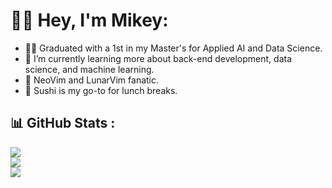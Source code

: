 # 👋🏽 Hey, I'm Mikey:

- 🧑‍🎓 Graduated with a 1st in my Master's for Applied AI and Data Science.
- 🌱 I’m currently learning more about back-end development, data science, and machine learning.
- 💖 NeoVim and LunarVim fanatic.
- 🍣 Sushi is my go-to for lunch breaks.

## 📊 GitHub Stats :
![](https://github-readme-streak-stats.herokuapp.com/?user=MikeyJL&theme=nord&hide_border=true)<br/>
![](https://github-readme-stats.vercel.app/api?username=MikeyJL&theme=nord&hide_border=true&include_all_commits=true&count_private=true)<br/>
![](https://github-readme-stats.vercel.app/api/top-langs/?username=MikeyJL&theme=nord&hide_border=true&include_all_commits=true&count_private=true&layout=compact)
